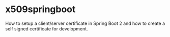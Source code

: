# x509springboot
How to setup a client/server certificate in Spring Boot 2 and how to create a self signed certificate for development.
